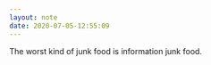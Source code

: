 ```yaml
---
layout: note
date: 2020-07-05-12:55:09
---
```


The worst kind of junk food is information junk food.
